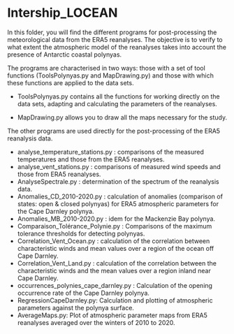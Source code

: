 # Intership_LOCEAN

In this folder, you will find the different programs for post-processing the meteorological data from the ERA5 reanalyses. The objective is to verify to what extent the atmospheric model of the reanalyses takes into account the presence of Antarctic coastal polynyas.

The programs are characterised in two ways: those with a set of tool functions (ToolsPolynyas.py and MapDrawing.py) and those with which these functions are applied to the data sets.

 - ToolsPolynyas.py contains all the functions for working directly on the data sets, adapting and calculating the parameters of the reanalyses.

 - MapDrawing.py allows you to draw all the maps necessary for the study.

The other programs are used directly for the post-processing of the ERA5 reanalysis data.

 - analyse_temperature_stations.py : comparisons of the measured temperatures and those from the ERA5 reanalyses.
 - analyse_vent_stations.py : comparisons of measured wind speeds and those from ERA5 reanalyses.
 - AnalyseSpectrale.py : determination of the spectrum of the reanalysis data.
 - Anomalies_CD_2010-2020.py : calculation of anomalies (comparison of states: open & closed polynyas) for ERA5 atmospheric parameters for the Cape Darnley polynya.
 - Anomalies_MB_2010-2020.py : idem for the Mackenzie Bay polynya.
 - Comparaison_Tolérance_Polynie.py : Comparisons of the maximum tolerance thresholds for detecting polynyas.
 - Correlation_Vent_Ocean.py : calculation of the correlation between characteristic winds and mean values over a region of the ocean off Cape Darnley.
 - Correlation_Vent_Land.py : calculation of the correlation between the characteristic winds and the mean values over a region inland near Cape Darnley.
 - occurrences_polynies_cape_darnley.py : Calculation of the opening occurrence rate of the Cape Darnley polynya.
 - RegressionCapeDarnley.py: Calculation and plotting of atmospheric parameters against the polynya surface.
 - AverageMaps.py: Plot of atmospheric parameter maps from ERA5 reanalyses averaged over the winters of 2010 to 2020.
